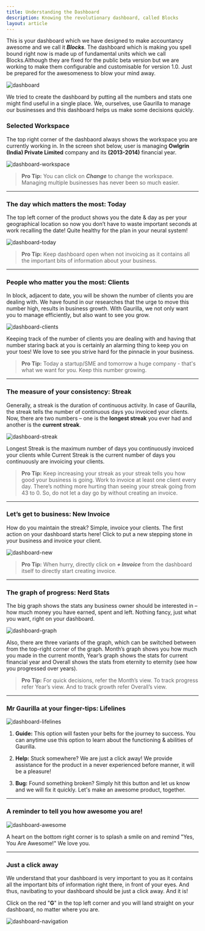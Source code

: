 ```yaml
---
title: Understanding the Dashboard
description: Knowing the revolutionary dashboard, called Blocks
layout: article
---
```

This is your dashboard which we have designed to make accountancy awesome and we call it **_Blocks_**. The dashboard which is making you spell bound right now is made up of fundamental units which we call Blocks.Although they are fixed for the public beta version but we are working to make them configurable and customisable for version 1.0. Just be prepared for the awesomeness to blow your mind away.

![dashboard]({{site.url}}/images/dashboard/dashboard.png)

We tried to create the dashboard by putting all the numbers and stats one might find useful in a single place. We, ourselves, use Gaurilla to manage our businesses and this dashboard helps us make some decisions quickly.

### Selected Workspace

The top right corner of the dashbaord always shows the workspace you are currently working in. In the screen shot below, user is managing **Owlgrin (India) Private Limited** company and its **(2013-2014)** financial year.

![dashboard-workspace]({{site.url}}/images/dashboard/dashboard-workspace.png)

> **Pro Tip:** You can click on **_Change_** to change the workspace. Managing multiple businesses has never been so much easier.

- - -

### The day which matters the most: Today

The top left corner of the product shows you the date & day as per your geographical location so now you don’t have to waste important seconds at work recalling the date! Quite healthy for the plan in your neural system!

![dashboard-today]({{site.url}}/images/dashboard/dashboard-today.png)

> **Pro Tip:** Keep dashboard open when not invoicing as it contains all the important bits of information about your business.

- - -

### People who matter you the most: Clients

In block, adjacent to date, you will be shown the number of clients you are dealing with. We have found in our researches that the urge to move this number high, results in business growth. With Gaurilla, we not only want you to manage efficiently, but also want to see you grow.

![dashboard-clients]({{site.url}}/images/dashboard/dashboard-clients.png)

Keeping track of the number of clients you are dealing with and having that number staring back at you is certainly an alarming thing to keep you on your toes! We love to see you strive hard for the pinnacle in your business.

> **Pro Tip:** Today a startup/SME and tomorrow a huge company - that's what we want for you. Keep this number growing.

- - -

### The measure of your consistency: Streak

Generally, a streak is the duration of continuous activity. In case of Gaurilla, the streak tells the number of continuous days you invoiced your clients. Now, there are two numbers – one is the **longest streak** you ever had and another is the **current streak**.

![dashboard-streak]({{site.url}}/images/dashboard/dashboard-streak.png)

Longest Streak is the maximum number of days you continuously invoiced your clients while Current Streak is the current number of days you continuously are invoicing your clients.

> **Pro Tip:** Keep increasing your streak as your streak tells you how good your business is going. Work to invoice at least one client every day. There’s nothing more hurting than seeing your streak going from 43 to 0. So, do not let a day go by without creating an invoice.

- - -

### Let’s get to business: New Invoice

How do you maintain the streak? Simple, invoice your clients. The first action on your dashboard starts here! Click to put a new stepping stone in your business and invoice your client.

![dashboard-new]({{site.url}}/images/dashboard/dashboard-new.png)

> **Pro Tip:** When hurry, directly click on **_+ Invoice_** from the dashboard itself to directly start creating invoice.

- - -

### The graph of progress: Nerd Stats

The big graph shows the stats any business owner should be interested in – how much money you have earned, spent and left. Nothing fancy, just what you want, right on your dashboard.

![dashboard-graph]({{site.url}}/images/dashboard/dashboard-graph.png)

Also, there are three variants of the graph, which can be switched between from the top-right corner of the graph. Month’s graph shows you how much you made in the current month, Year’s graph shows the stats for current financial year and Overall shows the stats from eternity to eternity (see how you progressed over years).

> **Pro Tip:** For quick decisions, refer the Month’s view. To track progress refer Year’s view. And to track growth refer Overall’s view.

- - -

### Mr Gaurilla at your finger-tips: Lifelines

![dashboard-lifelines]({{site.url}}/images/dashboard/dashboard-lifelines.png)

1. **Guide:** This option will fasten your belts for the journey to success. You can anytime use this option to learn about the functioning & abilities of Gaurilla.

2. **Help:** Stuck somewhere? We are just a click away! We provide assistance for the product in a never experienced before manner, it will be a pleasure!

3. **Bug:** Found something broken? Simply hit this button and let us know and we will fix it quickly. Let's make an awesome product, together.

- - -

### A reminder to tell you how awesome you are!

![dashboard-awesome]({{site.url}}/images/dashboard/dashboard-awesome.png)

A heart on the bottom right corner is to splash a smile on and remind "Yes, You Are Awesome!" We love you.

- - -

### Just a click away

We understand that your dashboard is very important to you as it contains all the important bits of information right there, in front of your eyes. And thus, navibating to your dashboard should be just a click away. And it is!

Click on the red "**G**" in the top left corner and you will land straight on your dashboard, no matter where you are.

![dashboard-navigation]({{site.url}}/images/dashboard/dashboard-navigation.png)